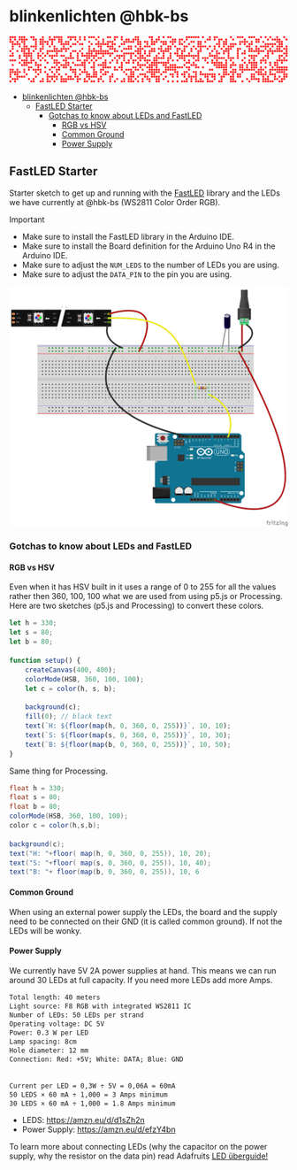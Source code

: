 # blinkenlichten @hbk-bs

![](./docs/images/blinkenlichten.gif)

- [blinkenlichten @hbk-bs](#blinkenlichten-hbk-bs)
  - [FastLED Starter](#fastled-starter)
    - [Gotchas to know about LEDs and FastLED](#gotchas-to-know-about-leds-and-fastled)
      - [RGB vs HSV](#rgb-vs-hsv)
      - [Common Ground](#common-ground)
      - [Power Supply](#power-supply)

## FastLED Starter

Starter sketch to get up and running with the [FastLED](https://github.com/FastLED/FastLED) library and the LEDs we have currently at @hbk-bs (WS2811 Color Order RGB).

> [!IMPORTANT]
>
> - Make sure to install the FastLED library in the Arduino IDE.
> - Make sure to install the Board definition for the Arduino Uno R4 in the Arduino IDE.
> - Make sure to adjust the `NUM_LEDS` to the number of LEDs you are using.
> - Make sure to adjust the `DATA_PIN` to the pin you are using.

![](./docs/images/fastled_starter_bb.png)

### Gotchas to know about LEDs and FastLED

#### RGB vs HSV

Even when it has HSV built in it uses a range of 0 to 255 for all the values rather then 360, 100, 100 what we are used from using p5.js or Processing. Here are two sketches (p5.js and Processing) to convert these colors.

```js
let h = 330;
let s = 80;
let b = 80;

function setup() {
	createCanvas(400, 400);
	colorMode(HSB, 360, 100, 100);
	let c = color(h, s, b);

	background(c);
	fill(0); // black text
	text(`H: ${floor(map(h, 0, 360, 0, 255))}`, 10, 10);
	text(`S: ${floor(map(s, 0, 360, 0, 255))}`, 10, 30);
	text(`B: ${floor(map(b, 0, 360, 0, 255))}`, 10, 50);
}
```

Same thing for Processing.

```java
float h = 330;
float s = 80;
float b = 80;
colorMode(HSB, 360, 100, 100);
color c = color(h,s,b);

background(c);
text("H: "+floor( map(h, 0, 360, 0, 255)), 10, 20);
text("S: "+floor( map(s, 0, 360, 0, 255)), 10, 40);
text("B: "+ floor(map(b, 0, 360, 0, 255)), 10, 6
```

#### Common Ground

When using an external power supply the LEDs, the board and the supply need to be connected on their GND (it is called common ground). If not the LEDs will be wonky.

#### Power Supply

We currently have 5V 2A power supplies at hand. This means we can run around 30 LEDs at full capacity. If you need more LEDs add more Amps.

```plain
Total length: 40 meters
Light source: F8 RGB with integrated WS2811 IC
Number of LEDs: 50 LEDs per strand
Operating voltage: DC 5V
Power: 0.3 W per LED
Lamp spacing: 8cm
Hole diameter: 12 mm
Connection: Red: +5V; White: DATA; Blue: GND


Current per LED = 0,3W ÷ 5V = 0,06A = 60mA
50 LEDS × 60 mA ÷ 1,000 = 3 Amps minimum
30 LEDS × 60 mA ÷ 1,000 = 1.8 Amps minimum
```

- LEDS: https://amzn.eu/d/d1sZh2n
- Power Supply: https://amzn.eu/d/efzY4bn

To learn more about connecting LEDs (why the capacitor on the power supply, why the resistor on the data pin) read Adafruits [LED überguide!](https://learn.adafruit.com/adafruit-neopixel-uberguide/powering-neopixels)

